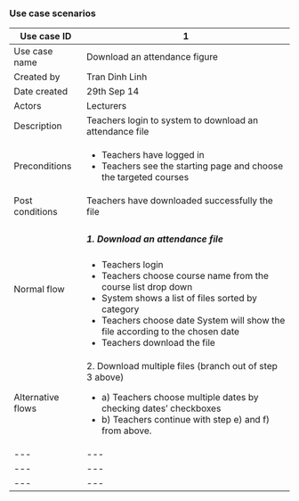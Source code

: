 ### Use case scenarios

| Use case ID | 1 |
| --- | --- |
| Use case name | Download an attendance figure  |
| Created by | Tran Dinh Linh |
| Date created | 29th Sep 14 |
| Actors | Lecturers |
| Description | Teachers login to system to download an attendance file |
| Preconditions | <ul><li> Teachers have logged in  </li><li> Teachers see the starting page and choose the targeted courses </li></ul> |
| Post conditions |	Teachers have downloaded successfully the file |
| Normal flow | <h5>1. Download an attendance file</h5> <ul><li> Teachers login </li><li> Teachers choose course name from the course list drop down </li><li> System shows a list of files sorted by category </li><li> Teachers choose date System will show the file according to the chosen date  </li><li> Teachers download the file  </li></ul> |
| Alternative flows | 2. Download multiple files (branch out of step 3 above) <ul><li> a)	Teachers choose multiple dates by checking dates’ checkboxes  </li><li> b)	Teachers continue with step e) and f) from above. </li></ul> |
| --- | --- |
| --- | --- |
| --- | --- |
